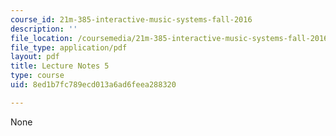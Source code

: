 ```yaml
---
course_id: 21m-385-interactive-music-systems-fall-2016
description: ''
file_location: /coursemedia/21m-385-interactive-music-systems-fall-2016/8ed1b7fc789ecd013a6ad6feea288320_MIT21M_385F16_L5.pdf
file_type: application/pdf
layout: pdf
title: Lecture Notes 5
type: course
uid: 8ed1b7fc789ecd013a6ad6feea288320

---
```

None